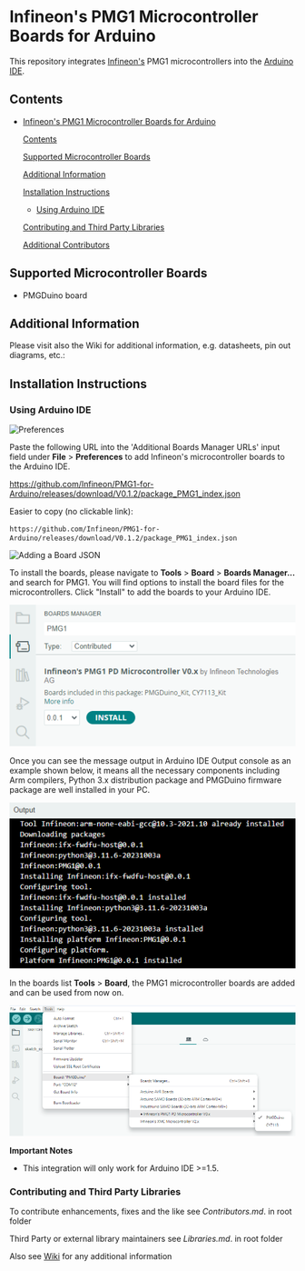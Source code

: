 # Infineon's PMG1 Microcontroller Boards for Arduino

This repository integrates [Infineon's](https://www.infineon.com/) PMG1 microcontrollers into the [Arduino IDE](https://www.arduino.cc/en/main/software).

## Contents

- [Infineon's PMG1 Microcontroller Boards for Arduino](#infineons-pmg1-microcontroller-boards-for-arduino)
  
  [Contents](#contents)
  
  [Supported Microcontroller Boards](#supported-microcontroller-boards)
  
  [Additional Information](#additional-information)
  
  [Installation Instructions](#installation-instructions)
  
  - [Using Arduino IDE](#using-arduino-ide)
  
  [Contributing and Third Party Libraries](#contributing-and-third-party-libraries)
  
  [Additional Contributors](#additional-contributors)

## Supported Microcontroller Boards

* PMGDuino board

## Additional Information

Please visit also the Wiki for additional information, e.g. datasheets, pin out diagrams, etc.:

## Installation Instructions

### Using Arduino IDE

![Preferences](https://raw.githubusercontent.com/infineon/assets/master/Pictures/Preferences.png)

Paste the following URL into the 'Additional Boards Manager URLs' input field under **File** > **Preferences** to add Infineon's microcontroller boards to the Arduino IDE.

https://github.com/Infineon/PMG1-for-Arduino/releases/download/V0.1.2/package_PMG1_index.json

Easier to copy (no clickable link):

```
https://github.com/Infineon/PMG1-for-Arduino/releases/download/V0.1.2/package_PMG1_index.json
```

![Adding a Board JSON](https://raw.githubusercontent.com/infineon/assets/master/Pictures/Preferences_JSON.png)

To install the boards, please navigate to **Tools** > **Board** > **Boards Manager...** and search for PMG1. You will find options to install the board files for the microcontrollers. Click "Install" to add the boards to your Arduino IDE.

![](img/board-manager-pmg1_s3-search.png)

Once you can see the message output in Arduino IDE Output console as an example shown below, it means all the necessary components including Arm compilers, Python 3.x distribution package and PMGDuino firmware package are well installed in your PC.

![](img/PMGDuino_installation_success_msg.png)

In the boards list **Tools** > **Board**, the PMG1 microcontroller boards are added and can be used from now on.

![](img/board-select-pmg1_s3.png)

**Important Notes**

* This integration will only work for Arduino IDE >=1.5.

#### 

### Contributing and Third Party Libraries

To contribute enhancements, fixes and the like see *Contributors.md*. in root folder

Third Party or external library maintainers see *Libraries.md*. in root folder

Also see [Wiki](https://github.com/williamc1014/PMGDuino/wiki) for any additional information